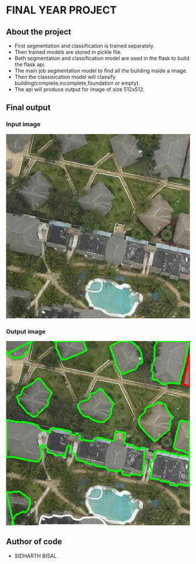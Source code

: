 # FINAL YEAR PROJECT

## About the project

- First segmentation and classification is trained separately.
- Then trained models are stored in pickle file.
- Both segmentation and classification model are used in the flask to build the flask api.
- The main job segmentation model to find all the building inside a image.
- Then the classisication model will classify building(complete,incomplete,foundation or empty).
- The api will produce output for image of size 512x512.
## Final output

### Input image
 
![input image](./docs/input.jpg)

### Output image

![output image](./docs/output.png)

## Author of code

- SIDHARTH BISAL
